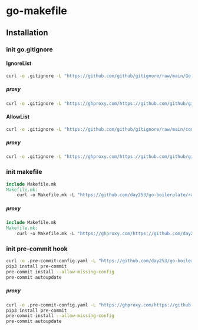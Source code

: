 # go-makefile

## Installation

### init go.gitignore

#### IgnoreList

```bash
curl -o .gitignore -L "https://github.com/github/gitignore/raw/main/Go.gitignore"
```

##### proxy

```bash
curl -o .gitignore -L "https://ghproxy.com/https://github.com/github/gitignore/raw/main/Go.gitignore"
```

#### AllowList

```bash
curl -o .gitignore -L "https://github.com/github/gitignore/raw/main/community/Golang/Go.AllowList.gitignore"
```

##### proxy

```bash
curl -o .gitignore -L "https://ghproxy.com/https://github.com/github/gitignore/raw/main/community/Golang/Go.AllowList.gitignore"
```

### init makefile

```Makefile
include Makefile.mk
Makefile.mk:
	curl -o Makefile.mk -L "https://github.com/day253/go-boilerplate/raw/master/Makefile.mk"
```

##### proxy

```Makefile
include Makefile.mk
Makefile.mk:
	curl -o Makefile.mk -L "https://ghproxy.com/https://github.com/day253/go-boilerplate/raw/master/Makefile.mk"
```

### init pre-commit hook

```bash
curl -o .pre-commit-config.yaml -L "https://github.com/day253/go-boilerplate/raw/master/.pre-commit-config.yaml"
pip3 install pre-commit
pre-commit install --allow-missing-config
pre-commit autoupdate
```

##### proxy

```bash
curl -o .pre-commit-config.yaml -L "https://ghproxy.com/https://github.com/day253/go-boilerplate/raw/master/.pre-commit-config.yaml"
pip3 install pre-commit
pre-commit install --allow-missing-config
pre-commit autoupdate
```
